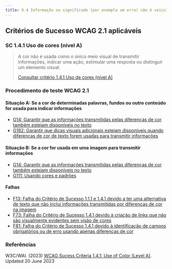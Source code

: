 ```yaml
---
title: 9.4 Informação ou significado (por exemplo um erro) não é veiculado apenas pela cor
---
```


## Critérios de Sucesso WCAG 2.1 aplicáveis

### SC 1.4.1 Uso de cores (nível A)
>
> A cor não é usada como o único meio visual de transmitir informações, indicar uma ação, estimular uma resposta ou distinguir um elemento visual.
>
> [Consultar critério 1.4.1 Uso de cores (nível A)](https://www.w3.org/WAI/WCAG22/Understanding/non-text-contrast.html)


### Procedimento de teste WCAG 2.1

#### Situação A: Se a cor de determinadas palavras, fundos ou outro conteúdo for usada para indicar informações

- [G14: Garantir que as informações transmitidas pelas diferenças de cor também estejam disponíveis no texto](/tecnicas-procedimentos-de-teste/G14.md)
- [G182: Garantir que dicas visuais adicionais estejam disponíveis quando diferenças de cor de texto forem usadas para transmitir informações](/tecnicas-procedimentos-de-teste/G182.md)

#### Situação B: Se a cor for usada em uma imagem para transmitir informações

- [G14: Garantir que as informações transmitidas pelas diferenças de cor também estejam disponíveis no texto](/tecnicas-procedimentos-de-teste/G14.md)
- [G111: Usando cores e padrões](/tecnicas-procedimentos-de-teste/G111.md)


#### Falhas

- [F13: Falha do Critério de Sucesso 1.1.1 e 1.4.1 devido a ter uma alternativa de texto que não inclui informações transmitidas por diferenças de cor na imagem](/tecnicas-procedimentos-de-teste/F13.md)
- [F73: Falha do Critério de Sucesso 1.4.1 devido à criação de links que não são visualmente evidentes sem visão de cores](/tecnicas-procedimentos-de-teste/F73.md)
- [F81: Falha do Critério de Sucesso 1.4.1 devido à identificação de campos obrigatórios ou de erro usando apenas diferenças de cor](/tecnicas-procedimentos-de-teste/F81.md)


### Referências

W3C/WAI. (2023) [WCAG Sucess Criteria 1.4.1: Use of Color (Level A)](https://www.w3.org/WAI/WCAG22/Understanding/use-of-color.html). Updated 20 June 2023